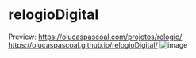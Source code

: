 # relogioDigital
Preview: 
https://olucaspascoal.com/projetos/relogio/
https://olucaspascoal.github.io/relogioDigital/
![image](https://user-images.githubusercontent.com/66574231/154403195-45a62660-2383-47e6-81a3-426c5d22e646.png)
